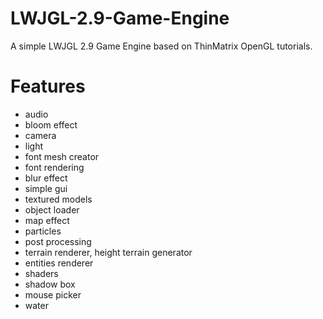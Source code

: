 # LWJGL-2.9-Game-Engine
A simple LWJGL 2.9 Game Engine based on ThinMatrix OpenGL tutorials.

# Features
* audio
* bloom effect
* camera
* light
* font mesh creator
* font rendering
* blur effect
* simple gui
* textured models
* object loader
* map effect
* particles
* post processing
* terrain renderer, height terrain generator
* entities renderer
* shaders
* shadow box
* mouse picker
* water
